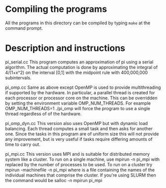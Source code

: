 Compiling the programs
======================

All the programs in this directory can be compiled by typing 
`make`
at the command prompt.

Description and instructions
============================

pi_serial.cc	This program computes an approximation of pi using a serial
		algorithm.  The actual computation is done by approximating
		the integral of 4/(1+x^2) on the interval [0,1] with the
		midpoint rule with 400,000,000 subintervals.

pi_omp.cc	Same as above except OpenMP is used to provide multithreading
		if supported by the hardware.  In particular, a parallel
		thread is created for each processor or processor core on the
		machine.  This can be overridden by setting the environment
		variable OMP_NUM_THREADS.  For example
			OMP_NUM_THREADS=1 ./pi_omp
		will force the program to use a single thread regardless of
		of the hardware.

pi_omp_dyn.cc	This version also uses OpenMP but with dynamic load balancing.
		Each thread computes a small task and then asks for another
		one.  Since the tasks in this program are of uniform size this
		will not provide any improvement, but is very useful if tasks
		require differing amounts of time to carry out.

pi_mpi.cc	This version uses MPI and is suitable for distributed memory
		system like a cluster.  To run on a single machine, use
			mpirun -n <N> pi_mpi
		with <N> replaced by the number of processes to be used.  To
		run on a cluster try
			mpirun -machinefile <file> -n <N> pi_mpi
		where <file> is a file containing the names of the individual
		machines that comprise the cluster.  If you're using SLURM
		then the command would be
			salloc -n<N> mpirun pi_mpi
